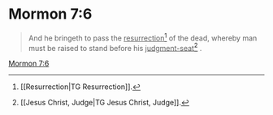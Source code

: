 # Mormon 7:6

> And he bringeth to pass the <u>resurrection</u>[^a] of the dead, whereby man must be raised to stand before his <u>judgment-seat</u>[^b] .

[Mormon 7:6](https://www.churchofjesuschrist.org/study/scriptures/bofm/morm/7?lang=eng&id=p6#p6)


[^a]: [[Resurrection|TG Resurrection]].  
[^b]: [[Jesus Christ, Judge|TG Jesus Christ, Judge]].  
